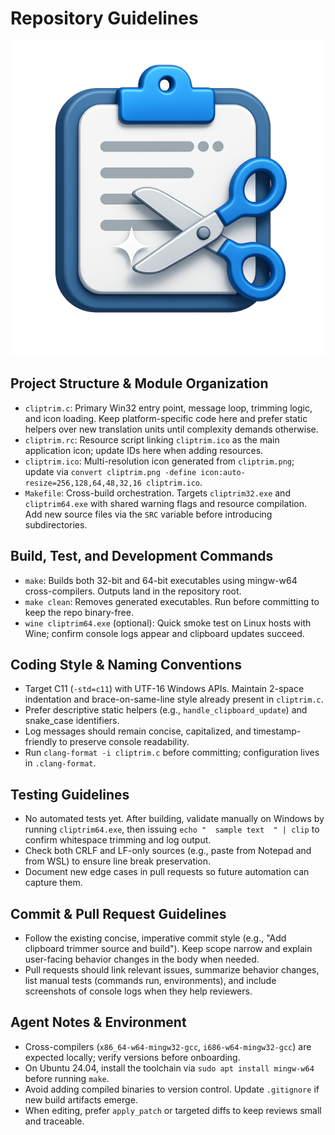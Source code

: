 # Repository Guidelines

![Cliptrim icon](cliptrim.png)
## Project Structure & Module Organization
- `cliptrim.c`: Primary Win32 entry point, message loop, trimming logic, and icon loading. Keep platform-specific code here and prefer static helpers over new translation units until complexity demands otherwise.
- `cliptrim.rc`: Resource script linking `cliptrim.ico` as the main application icon; update IDs here when adding resources.
- `cliptrim.ico`: Multi-resolution icon generated from `cliptrim.png`; update via `convert cliptrim.png -define icon:auto-resize=256,128,64,48,32,16 cliptrim.ico`.
- `Makefile`: Cross-build orchestration. Targets `cliptrim32.exe` and `cliptrim64.exe` with shared warning flags and resource compilation. Add new source files via the `SRC` variable before introducing subdirectories.

## Build, Test, and Development Commands
- `make`: Builds both 32-bit and 64-bit executables using mingw-w64 cross-compilers. Outputs land in the repository root.
- `make clean`: Removes generated executables. Run before committing to keep the repo binary-free.
- `wine cliptrim64.exe` (optional): Quick smoke test on Linux hosts with Wine; confirm console logs appear and clipboard updates succeed.

## Coding Style & Naming Conventions
- Target C11 (`-std=c11`) with UTF-16 Windows APIs. Maintain 2-space indentation and brace-on-same-line style already present in `cliptrim.c`.
- Prefer descriptive static helpers (e.g., `handle_clipboard_update`) and snake_case identifiers.
- Log messages should remain concise, capitalized, and timestamp-friendly to preserve console readability.
- Run `clang-format -i cliptrim.c` before committing; configuration lives in `.clang-format`.

## Testing Guidelines
- No automated tests yet. After building, validate manually on Windows by running `cliptrim64.exe`, then issuing `echo "  sample text  " | clip` to confirm whitespace trimming and log output.
- Check both CRLF and LF-only sources (e.g., paste from Notepad and from WSL) to ensure line break preservation.
- Document new edge cases in pull requests so future automation can capture them.

## Commit & Pull Request Guidelines
- Follow the existing concise, imperative commit style (e.g., "Add clipboard trimmer source and build"). Keep scope narrow and explain user-facing behavior changes in the body when needed.
- Pull requests should link relevant issues, summarize behavior changes, list manual tests (commands run, environments), and include screenshots of console logs when they help reviewers.

## Agent Notes & Environment
- Cross-compilers (`x86_64-w64-mingw32-gcc`, `i686-w64-mingw32-gcc`) are expected locally; verify versions before onboarding.
- On Ubuntu 24.04, install the toolchain via `sudo apt install mingw-w64` before running `make`.
- Avoid adding compiled binaries to version control. Update `.gitignore` if new build artifacts emerge.
- When editing, prefer `apply_patch` or targeted diffs to keep reviews small and traceable.
